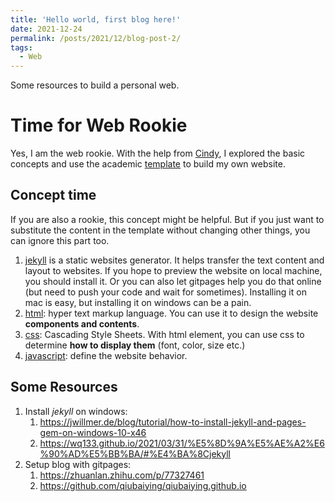 ```yaml
---
title: 'Hello world, first blog here!'
date: 2021-12-24
permalink: /posts/2021/12/blog-post-2/
tags:
  - Web
---
```


Some resources to build a personal web.

Time for Web Rookie
======

Yes, I am the web rookie. With the help from [Cindy](https://cindychow123.github.io/), I explored the basic concepts and use the academic [template](https://github.com/academicpages/academicpages.github.io) to build my own website.

Concept time
-----
If you are also a rookie, this concept might be helpful. But if you just want to substitute the content in the template without changing other things, you can ignore this part too.

1. [jekyll](https://jekyllrb.com/) is a static websites generator. It helps transfer the text content and layout to websites. If you hope to preview the website on local machine, you should install it. Or you can also let gitpages help you do that online (but need to push your code and wait for sometimes). Installing it on mac is easy, but installing it on windows can be a pain.
2. [html](https://www.w3schools.com/html/): hyper text markup language. You can use it to design the website **components and contents**.
3. [css](https://www.w3schools.com/Css/): Cascading Style Sheets. With html element, you can use css to determine **how to display them** (font, color, size etc.)
4. [javascript](https://www.w3schools.com/js/DEFAULT.asp): define the website behavior. 

Some Resources
-----
1. Install *jekyll* on windows: 
   1. https://jwillmer.de/blog/tutorial/how-to-install-jekyll-and-pages-gem-on-windows-10-x46
   2. https://wq133.github.io/2021/03/31/%E5%8D%9A%E5%AE%A2%E6%90%AD%E5%BB%BA/#%E4%BA%8Cjekyll
2. Setup blog with gitpages:
   1. https://zhuanlan.zhihu.com/p/77327461
   2. https://github.com/qiubaiying/qiubaiying.github.io
